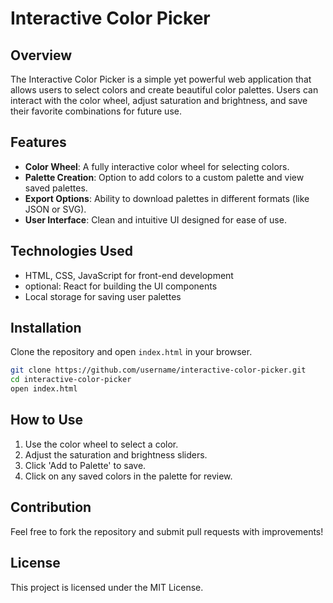 # Interactive Color Picker

## Overview
The Interactive Color Picker is a simple yet powerful web application that allows users to select colors and create beautiful color palettes. Users can interact with the color wheel, adjust saturation and brightness, and save their favorite combinations for future use.

## Features
- **Color Wheel**: A fully interactive color wheel for selecting colors.
- **Palette Creation**: Option to add colors to a custom palette and view saved palettes.
- **Export Options**: Ability to download palettes in different formats (like JSON or SVG).
- **User Interface**: Clean and intuitive UI designed for ease of use.

## Technologies Used
- HTML, CSS, JavaScript for front-end development
- optional: React for building the UI components
- Local storage for saving user palettes

## Installation
Clone the repository and open `index.html` in your browser.

```bash
git clone https://github.com/username/interactive-color-picker.git
cd interactive-color-picker
open index.html
```

## How to Use
1. Use the color wheel to select a color.
2. Adjust the saturation and brightness sliders.
3. Click 'Add to Palette' to save.
4. Click on any saved colors in the palette for review.

## Contribution
Feel free to fork the repository and submit pull requests with improvements!

## License
This project is licensed under the MIT License.